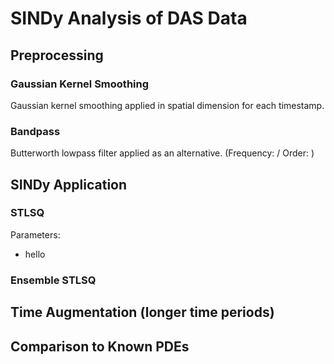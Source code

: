 # SINDy Analysis of DAS Data

## Preprocessing

### Gaussian Kernel Smoothing

Gaussian kernel smoothing applied in spatial dimension for each timestamp.

### Bandpass

Butterworth lowpass filter applied as an alternative. (Frequency: / Order: )

## SINDy Application

### STLSQ

Parameters:
*  hello

### Ensemble STLSQ


## Time Augmentation (longer time periods)

## Comparison to Known PDEs

